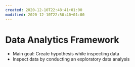```yaml
---
created: 2020-12-10T22:48:41+01:00
modified: 2020-12-10T22:50:40+01:00
---
```


# Data Analytics Framework

- Main goal: Create hypothesis while inspecting data
- Inspect data by conducting an exploratory data analysis